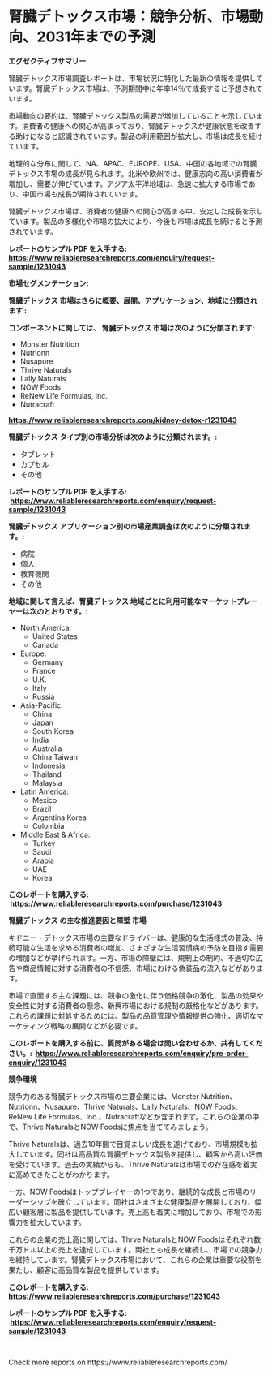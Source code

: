 <p><h1>腎臓デトックス市場：競争分析、市場動向、2031年までの予測</h1></p><p><strong>エグゼクティブサマリー</strong></p>
<p><p>腎臓デトックス市場調査レポートは、市場状況に特化した最新の情報を提供しています。腎臓デトックス市場は、予測期間中に年率14％で成長すると予想されています。</p><p>市場動向の要約は、腎臓デトックス製品の需要が増加していることを示しています。消費者の健康への関心が高まっており、腎臓デトックスが健康状態を改善する助けになると認識されています。製品の利用範囲が拡大し、市場は成長を続けています。</p><p>地理的な分布に関して、NA、APAC、EUROPE、USA、中国の各地域での腎臓デトックス市場の成長が見られます。北米や欧州では、健康志向の高い消費者が増加し、需要が伸びています。アジア太平洋地域は、急速に拡大する市場であり、中国市場も成長が期待されています。</p><p>腎臓デトックス市場は、消費者の健康への関心が高まる中、安定した成長を示しています。製品の多様化や市場の拡大により、今後も市場は成長を続けると予測されています。</p></p>
<p><strong>レポートのサンプル PDF を入手する: <a href="https://www.reliableresearchreports.com/enquiry/request-sample/1231043">https://www.reliableresearchreports.com/enquiry/request-sample/1231043</a></strong></p>
<p><strong>市場セグメンテーション:</strong></p>
<p><strong> 腎臓デトックス 市場はさらに概要、展開、アプリケーション、地域に分類されます :</strong></p>
<p><strong>コンポーネントに関しては、 腎臓デトックス 市場は次のように分類されます: &nbsp;</strong></p>
<p><ul><li>Monster Nutrition</li><li>Nutrionn</li><li>Nusapure</li><li>Thrive Naturals</li><li>Lally Naturals</li><li>NOW Foods</li><li>ReNew Life Formulas, Inc.</li><li>Nutracraft</li></ul></p>
<p><strong><a href="https://www.reliableresearchreports.com/kidney-detox-r1231043">https://www.reliableresearchreports.com/kidney-detox-r1231043</a></strong></p>
<p><strong> 腎臓デトックス タイプ別の市場分析は次のように分類されます。:</strong></p>
<p><ul><li>タブレット</li><li>カプセル</li><li>その他</li></ul></p>
<p><strong>レポートのサンプル PDF を入手する: &nbsp;<a href="https://www.reliableresearchreports.com/enquiry/request-sample/1231043">https://www.reliableresearchreports.com/enquiry/request-sample/1231043</a></strong></p>
<p><strong> 腎臓デトックス アプリケーション別の市場産業調査は次のように分類されます。:</strong></p>
<p><ul><li>病院</li><li>個人</li><li>教育機関</li><li>その他</li></ul></p>
<p><strong>地域に関して言えば、腎臓デトックス 地域ごとに利用可能なマーケットプレーヤーは次のとおりです。:</strong></p>
<p><ul>
    <li>
        North America:
        <ul>
            <li>United States</li>
            <li>Canada</li>
        </ul>
    </li>
    <li>
        Europe:
        <ul>
            <li>Germany</li>
            <li>France</li>
            <li>U.K.</li>
            <li>Italy</li>
            <li>Russia</li>
        </ul>
    </li>
    <li>
        Asia-Pacific:
        <ul>
            <li>China</li>
            <li>Japan</li>
            <li>South Korea</li>
            <li>India</li>
            <li>Australia</li>
            <li>China Taiwan</li>
            <li>Indonesia</li>
            <li>Thailand</li>
            <li>Malaysia</li>
        </ul>
    </li>
    <li>
        Latin America:
        <ul>
            <li>Mexico</li>
            <li>Brazil</li>
            <li>Argentina Korea</li>
            <li>Colombia</li>
        </ul>
    </li>
    <li>
        Middle East & Africa:
        <ul>
            <li>Turkey</li>
            <li>Saudi</li>
            <li>Arabia</li>
            <li>UAE</li>
            <li>Korea</li>
        </ul>
    </li>
    </ul></p>
<p><strong>このレポートを購入する: &nbsp;<a href="https://www.reliableresearchreports.com/purchase/1231043">https://www.reliableresearchreports.com/purchase/1231043</a></strong></p>
<p><strong>腎臓デトックス の主な推進要因と障壁 市場</strong></p>
<p><p>キドニー・デトックス市場の主要なドライバーは、健康的な生活様式の普及、持続可能な生活を求める消費者の増加、さまざまな生活習慣病の予防を目指す需要の増加などが挙げられます。一方、市場の障壁には、規制上の制約、不適切な広告や商品情報に対する消費者の不信感、市場における偽装品の流入などがあります。</p><p>市場で直面する主な課題には、競争の激化に伴う価格競争の激化、製品の効果や安全性に対する消費者の懸念、新興市場における規制の厳格化などがあります。これらの課題に対処するためには、製品の品質管理や情報提供の強化、適切なマーケティング戦略の展開などが必要です。</p></p>
<p><strong>このレポートを購入する前に、質問がある場合は問い合わせるか、共有してください。:&nbsp; <a href="https://www.reliableresearchreports.com/enquiry/pre-order-enquiry/1231043">https://www.reliableresearchreports.com/enquiry/pre-order-enquiry/1231043</a></strong></p>
<p><strong>競争環境</strong></p>
<p><p>競争力のある腎臓デトックス市場の主要企業には、Monster Nutrition、Nutrionn、Nusapure、Thrive Naturals、Lally Naturals、NOW Foods、ReNew Life Formulas、Inc.、Nutracraftなどが含まれます。これらの企業の中で、Thrive NaturalsとNOW Foodsに焦点を当ててみましょう。</p><p>Thrive Naturalsは、過去10年間で目覚ましい成長を遂げており、市場規模も拡大しています。同社は高品質な腎臓デトックス製品を提供し、顧客から高い評価を受けています。過去の実績からも、Thrive Naturalsは市場での存在感を着実に高めてきたことがわかります。</p><p>一方、NOW Foodsはトッププレイヤーの1つであり、継続的な成長と市場のリーダーシップを確立しています。同社はさまざまな健康製品を展開しており、幅広い顧客層に製品を提供しています。売上高も着実に増加しており、市場での影響力を拡大しています。</p><p>これらの企業の売上高に関しては、Thrve NaturalsとNOW Foodsはそれぞれ数千万ドル以上の売上を達成しています。両社とも成長を継続し、市場での競争力を維持しています。腎臓デトックス市場において、これらの企業は重要な役割を果たし、顧客に高品質な製品を提供しています。</p></p>
<p><strong>このレポートを購入する: &nbsp; <a href="https://www.reliableresearchreports.com/purchase/1231043">https://www.reliableresearchreports.com/purchase/1231043</a></strong></p>
<p><strong>レポートのサンプル PDF を入手する: &nbsp;<a href="https://www.reliableresearchreports.com/enquiry/request-sample/1231043">https://www.reliableresearchreports.com/enquiry/request-sample/1231043</a></strong><strong></strong></p>
<p>&nbsp;</p>
<p>Check more reports on https://www.reliableresearchreports.com/</p>
